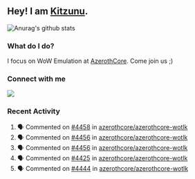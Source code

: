 ## Hey! I am [Kitzunu](https://Github.com/Kitzunu).

![Anurag's github stats](https://github-readme-stats.kitzunu.vercel.app/api?username=Kitzunu&show_icons=true)

### What do I do?

I focus on WoW Emulation at [AzerothCore](https://Github.com/AzerothCore). Come join us ;)

### Connect with me
[![](https://img.shields.io/badge/AzerothCore%20Discord-Connect%20with%20me!-green)](https://discord.com/invite/gkt4y2x)

### Recent Activity

<!--START_SECTION:activity-->
1. 🗣 Commented on [#4458](https://github.com/azerothcore/azerothcore-wotlk/issues/4458) in [azerothcore/azerothcore-wotlk](https://github.com/azerothcore/azerothcore-wotlk)
2. 🗣 Commented on [#4456](https://github.com/azerothcore/azerothcore-wotlk/issues/4456) in [azerothcore/azerothcore-wotlk](https://github.com/azerothcore/azerothcore-wotlk)
3. 🗣 Commented on [#4456](https://github.com/azerothcore/azerothcore-wotlk/issues/4456) in [azerothcore/azerothcore-wotlk](https://github.com/azerothcore/azerothcore-wotlk)
4. 🗣 Commented on [#4425](https://github.com/azerothcore/azerothcore-wotlk/issues/4425) in [azerothcore/azerothcore-wotlk](https://github.com/azerothcore/azerothcore-wotlk)
5. 🗣 Commented on [#4444](https://github.com/azerothcore/azerothcore-wotlk/issues/4444) in [azerothcore/azerothcore-wotlk](https://github.com/azerothcore/azerothcore-wotlk)
<!--END_SECTION:activity-->
